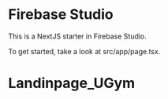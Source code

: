 # Firebase Studio

This is a NextJS starter in Firebase Studio.

To get started, take a look at src/app/page.tsx.
# Landinpage_UGym

